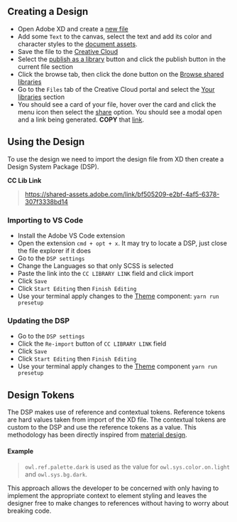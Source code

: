 ## Creating a Design

- Open Adobe XD and create a [new file](./readme-assets/01-new-file.png)
- Add some `Text` to the canvas, select the text and add its color and character styles to the [document assets](./readme-assets/02-text-example.png).
- Save the file to the [Creative Cloud](./readme-assets/03-saving-to-cloud.png)
- Select the [publish as a library](./readme-assets/04-publish.png) button and click the publish button in the current file section
- Click the browse tab, then click the done button on the [Browse shared libraries](./readme-assets/05-lib-browser.png)
- Go to the `Files` tab of the Creative Cloud portal and select the [Your libraries](./readme-assets/06-your-libs.png) section
- You should see a card of your file, hover over the card and click the menu icon then select the [share](./readme-assets/07-your-cc-file.png) option. You should see a modal open and a link being generated. **COPY** that [link](./readme-assets/08-dsp-link.png).

## Using the Design

To use the design we need to import the design file from XD then create a Design System Package (DSP).

**CC Lib Link**

> https://shared-assets.adobe.com/link/bf505209-e2bf-4af5-6378-307f3338bd14

### Importing to VS Code

- Install the Adobe VS Code extension
- Open the extension `cmd + opt + x`. It may try to locate a DSP, just close the file explorer if it does
- Go to the `DSP settings`
- Change the Languages so that only SCSS is selected
- Paste the link into the `CC LIBRARY LINK` field and click import
- Click `Save`
- Click `Start Editing` then `Finish Editing`
- Use your terminal apply changes to the [Theme](../theme/README.md) component: `yarn run presetup`

### Updating the DSP

- Go to the `DSP settings`
- Click the `Re-import` button of `CC LIBRARY LINK` field
- Click `Save`
- Click `Start Editing` then `Finish Editing`
- Use your terminal apply changes to the [Theme](../theme/README.md) component `yarn run presetup`

## Design Tokens

The DSP makes use of reference and contextual tokens. Reference tokens are hard values taken from import of the XD file. The contextual tokens are custom to the DSP and use the reference tokens as a value. This methodology has been directly inspired from [material design](https://m3.material.io/foundations/design-tokens/overview).

#### Example

> `owl.ref.palette.dark` is used as the value for `owl.sys.color.on.light` and `owl.sys.bg.dark`.

This approach allows the developer to be concerned with only having to implement the appropriate context to element styling and leaves the designer free to make changes to references without having to worry about breaking code.
